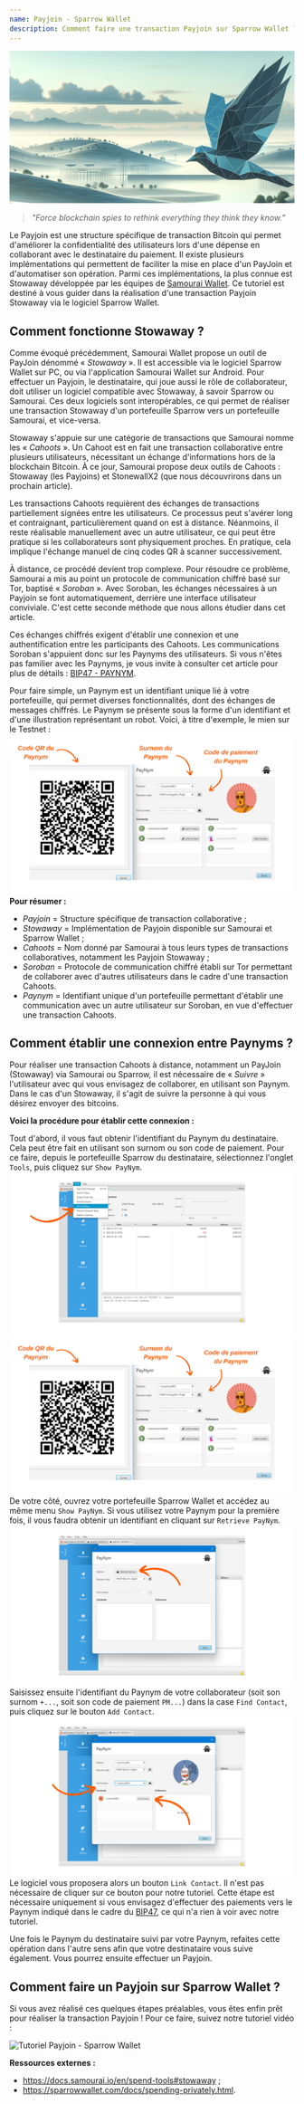 ```yaml
---
name: Payjoin - Sparrow Wallet
description: Comment faire une transaction Payjoin sur Sparrow Wallet ?
---
```

![couverture article tuto sparrow payjoin](assets/cover.jpeg)

> *"Force blockchain spies to rethink everything they think they know."*

Le Payjoin est une structure spécifique de transaction Bitcoin qui permet d'améliorer la confidentialité des utilisateurs lors d'une dépense en collaborant avec le destinataire du paiement. Il existe plusieurs implémentations qui permettent de faciliter la mise en place d'un PayJoin et d'automatiser son opération. Parmi ces implémentations, la plus connue est Stowaway développée par les équipes de [Samourai Wallet](https://samouraiwallet.com/stowaway). Ce tutoriel est destiné à vous guider dans la réalisation d'une transaction Payjoin Stowaway via le logiciel Sparrow Wallet.

## Comment fonctionne Stowaway ?

Comme évoqué précédemment, Samourai Wallet propose un outil de PayJoin dénommé « _Stowaway_ ». Il est accessible via le logiciel Sparrow Wallet sur PC, ou via l'application Samourai Wallet sur Android. Pour effectuer un Payjoin, le destinataire, qui joue aussi le rôle de collaborateur, doit utiliser un logiciel compatible avec Stowaway, à savoir Sparrow ou Samourai. Ces deux logiciels sont interopérables, ce qui permet de réaliser une transaction Stowaway d'un portefeuille Sparrow vers un portefeuille Samourai, et vice-versa.

Stowaway s'appuie sur une catégorie de transactions que Samourai nomme les « _Cahoots_ ». Un Cahoot est en fait une transaction collaborative entre plusieurs utilisateurs, nécessitant un échange d'informations hors de la blockchain Bitcoin. À ce jour, Samourai propose deux outils de Cahoots : Stowaway (les Payjoins) et StonewallX2 (que nous découvrirons dans un prochain article).

Les transactions Cahoots requièrent des échanges de transactions partiellement signées entre les utilisateurs. Ce processus peut s'avérer long et contraignant, particulièrement quand on est à distance. Néanmoins, il reste réalisable manuellement avec un autre utilisateur, ce qui peut être pratique si les collaborateurs sont physiquement proches. En pratique, cela implique l'échange manuel de cinq codes QR à scanner successivement.

À distance, ce procédé devient trop complexe. Pour résoudre ce problème, Samourai a mis au point un protocole de communication chiffré basé sur Tor, baptisé « _Soroban_ ». Avec Soroban, les échanges nécessaires à un Payjoin se font automatiquement, derrière une interface utilisateur conviviale. C'est cette seconde méthode que nous allons étudier dans cet article.

Ces échanges chiffrés exigent d'établir une connexion et une authentification entre les participants des Cahoots. Les communications Soroban s'appuient donc sur les Paynyms des utilisateurs. Si vous n'êtes pas familier avec les Paynyms, je vous invite à consulter cet article pour plus de détails : [BIP47 - PAYNYM](https://planb.network/tutorials/privacy/paynym-bip47).

Pour faire simple, un Paynym est un identifiant unique lié à votre portefeuille, qui permet diverses fonctionnalités, dont des échanges de messages chiffrés. Le Paynym se présente sous la forme d'un identifiant et d'une illustration représentant un robot. Voici, à titre d'exemple, le mien sur le Testnet :
![Paynym Sparrow](assets/fr/1.png)
**Pour résumer :**
- *Payjoin* = Structure spécifique de transaction collaborative ;
- *Stowaway* = Implémentation de Payjoin disponible sur Samourai et Sparrow Wallet ;
- *Cahoots* = Nom donné par Samourai à tous leurs types de transactions collaboratives, notamment les Payjoin Stowaway ;
- *Soroban* = Protocole de communication chiffré établi sur Tor permettant de collaborer avec d'autres utilisateurs dans le cadre d'une transaction Cahoots.
- *Paynym* = Identifiant unique d'un portefeuille permettant d'établir une communication avec un autre utilisateur sur Soroban, en vue d'effectuer une transaction Cahoots. 

## Comment établir une connexion entre Paynyms ?

Pour réaliser une transaction Cahoots à distance, notamment un PayJoin (Stowaway) via Samourai ou Sparrow, il est nécessaire de « _Suivre_ » l'utilisateur avec qui vous envisagez de collaborer, en utilisant son Paynym. Dans le cas d'un Stowaway, il s'agit de suivre la personne à qui vous désirez envoyer des bitcoins.

**Voici la procédure pour établir cette connexion :**

Tout d'abord, il vous faut obtenir l'identifiant du Paynym du destinataire. Cela peut être fait en utilisant son surnom ou son code de paiement. Pour ce faire, depuis le portefeuille Sparrow du destinataire, sélectionnez l'onglet `Tools`, puis cliquez sur `Show PayNym`.
![Show Paynym](assets/fr/2.png)
![Paynym Sparrow](assets/fr/1.png)
De votre côté, ouvrez votre portefeuille Sparrow Wallet et accédez au même menu `Show PayNym`. Si vous utilisez votre Paynym pour la première fois, il vous faudra obtenir un identifiant en cliquant sur `Retrieve PayNym`.
![Retrieve paynym](assets/fr/3.png)
Saisissez ensuite l'identifiant du Paynym de votre collaborateur (soit son surnom `+...`, soit son code de paiement `PM...`) dans la case `Find Contact`, puis cliquez sur le bouton `Add Contact`.
![add contact](assets/fr/4.png)
Le logiciel vous proposera alors un bouton `Link Contact`. Il n'est pas nécessaire de cliquer sur ce bouton pour notre tutoriel. Cette étape est nécessaire uniquement si vous envisagez d'effectuer des paiements vers le Paynym indiqué dans le cadre du [BIP47](https://planb.network/tutorials/privacy/paynym-bip47), ce qui n'a rien à voir avec notre tutoriel.

Une fois le Paynym du destinataire suivi par votre Paynym, refaites cette opération dans l'autre sens afin que votre destinataire vous suive également. Vous pourrez ensuite effectuer un Payjoin.

## Comment faire un Payjoin sur Sparrow Wallet ?

Si vous avez réalisé ces quelques étapes préalables, vous êtes enfin prêt pour réaliser la transaction Payjoin ! Pour ce faire, suivez notre tutoriel vidéo :

![Tutoriel Payjoin - Sparrow Wallet](https://youtu.be/ZQxKod3e0Mg)

**Ressources externes :** 
- https://docs.samourai.io/en/spend-tools#stowaway ;
- https://sparrowwallet.com/docs/spending-privately.html.
